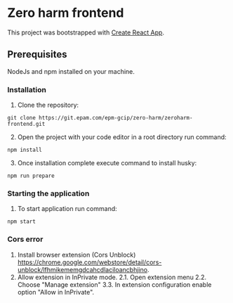 # Zero harm frontend

This project was bootstrapped with [Create React App](https://github.com/facebook/create-react-app).

## Prerequisites

NodeJs and npm installed on your machine.

### Installation

1. Clone the repository:

`git clone https://git.epam.com/epm-gcip/zero-harm/zeroharm-frontend.git`

2. Open the project with your code editor in a root directory run command:

`npm install`

3. Once installation complete execute command to install husky:

`npm run prepare`

### Starting the application

1. To start application run command:

`npm start`

### Cors error

1. Install browser extension (Cors Unblock) https://chrome.google.com/webstore/detail/cors-unblock/lfhmikememgdcahcdlaciloancbhjino.
2. Allow extension in InPrivate mode.
  2.1. Open extension menu
  2.2. Choose "Manage extension"
  3.3. In extension configuration enable option "Allow in InPrivate".
